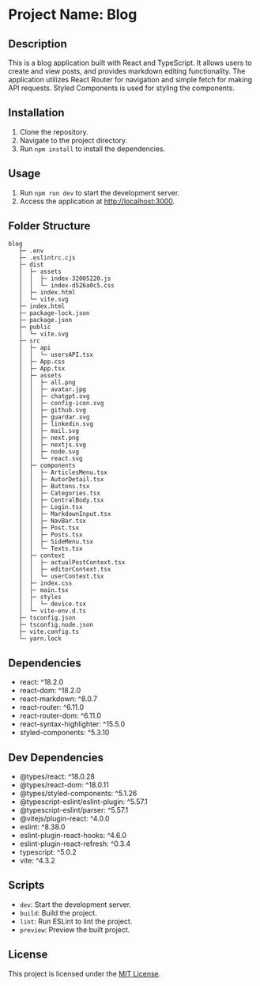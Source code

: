 # Project Name: Blog

## Description
This is a blog application built with React and TypeScript. It allows users to create and view posts, and provides markdown editing functionality. The application utilizes React Router for navigation and simple fetch for making API requests. Styled Components is used for styling the components.

## Installation
1. Clone the repository.
2. Navigate to the project directory.
3. Run `npm install` to install the dependencies.

## Usage
1. Run `npm run dev` to start the development server.
2. Access the application at [http://localhost:3000](http://localhost:3000).

## Folder Structure

```
blog
   ├─ .env
   ├─ .eslintrc.cjs
   ├─ dist
   │  ├─ assets
   │  │  ├─ index-32005220.js
   │  │  └─ index-d526a0c5.css
   │  ├─ index.html
   │  └─ vite.svg
   ├─ index.html
   ├─ package-lock.json
   ├─ package.json
   ├─ public
   │  └─ vite.svg
   ├─ src
   │  ├─ api
   │  │  └─ usersAPI.tsx
   │  ├─ App.css
   │  ├─ App.tsx
   │  ├─ assets
   │  │  ├─ all.png
   │  │  ├─ avatar.jpg
   │  │  ├─ chatgpt.svg
   │  │  ├─ config-icon.svg
   │  │  ├─ github.svg
   │  │  ├─ guardar.svg
   │  │  ├─ linkedin.svg
   │  │  ├─ mail.svg
   │  │  ├─ next.png
   │  │  ├─ nextjs.svg
   │  │  ├─ node.svg
   │  │  └─ react.svg
   │  ├─ components
   │  │  ├─ ArticlesMenu.tsx
   │  │  ├─ AutorDetail.tsx
   │  │  ├─ Buttons.tsx
   │  │  ├─ Categories.tsx
   │  │  ├─ CentralBody.tsx
   │  │  ├─ Login.tsx
   │  │  ├─ MarkdownInput.tsx
   │  │  ├─ NavBar.tsx
   │  │  ├─ Post.tsx
   │  │  ├─ Posts.tsx
   │  │  ├─ SideMenu.tsx
   │  │  └─ Texts.tsx
   │  ├─ context
   │  │  ├─ actualPostContext.tsx
   │  │  ├─ editorContext.tsx
   │  │  └─ userContext.tsx
   │  ├─ index.css
   │  ├─ main.tsx
   │  ├─ styles
   │  │  └─ device.tsx
   │  └─ vite-env.d.ts
   ├─ tsconfig.json
   ├─ tsconfig.node.json
   ├─ vite.config.ts
   └─ yarn.lock

```

## Dependencies
- react: ^18.2.0
- react-dom: ^18.2.0
- react-markdown: ^8.0.7
- react-router: ^6.11.0
- react-router-dom: ^6.11.0
- react-syntax-highlighter: ^15.5.0
- styled-components: ^5.3.10

## Dev Dependencies
- @types/react: ^18.0.28
- @types/react-dom: ^18.0.11
- @types/styled-components: ^5.1.26
- @typescript-eslint/eslint-plugin: ^5.57.1
- @typescript-eslint/parser: ^5.57.1
- @vitejs/plugin-react: ^4.0.0
- eslint: ^8.38.0
- eslint-plugin-react-hooks: ^4.6.0
- eslint-plugin-react-refresh: ^0.3.4
- typescript: ^5.0.2
- vite: ^4.3.2

## Scripts
- `dev`: Start the development server.
- `build`: Build the project.
- `lint`: Run ESLint to lint the project.
- `preview`: Preview the built project.

## License
This project is licensed under the [MIT License](LICENSE).
